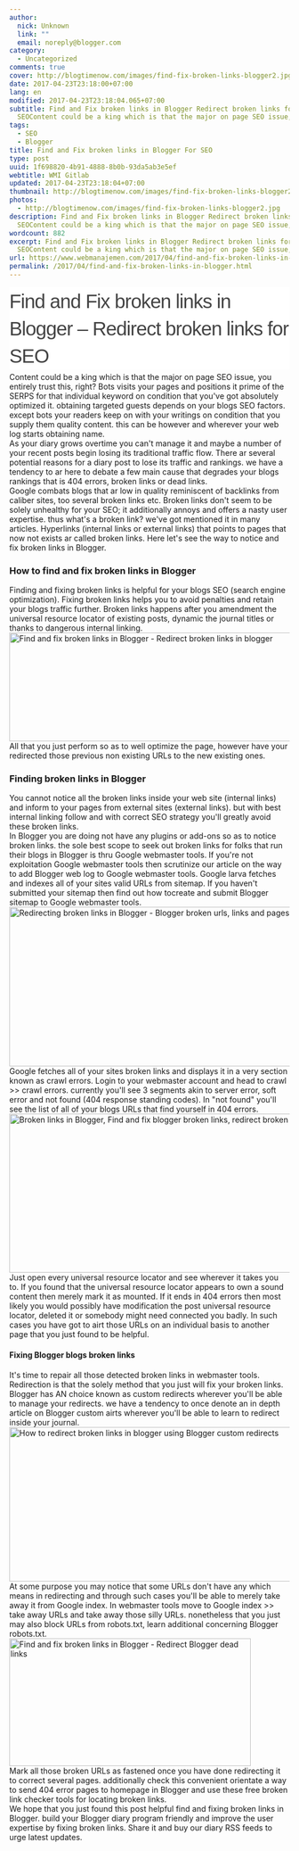 ```yaml
---
author:
  nick: Unknown
  link: ""
  email: noreply@blogger.com
category:
  - Uncategorized
comments: true
cover: http://blogtimenow.com/images/find-fix-broken-links-blogger2.jpg
date: 2017-04-23T23:18:00+07:00
lang: en
modified: 2017-04-23T23:18:04.065+07:00
subtitle: Find and Fix broken links in Blogger Redirect broken links for
  SEOContent could be a king which is that the major on page SEO issue, you
tags:
  - SEO
  - Blogger
title: Find and Fix broken links in Blogger For SEO
type: post
uuid: 1f698820-4b91-4888-8b0b-93da5ab3e5ef
webtitle: WMI Gitlab
updated: 2017-04-23T23:18:04+07:00
thumbnail: http://blogtimenow.com/images/find-fix-broken-links-blogger2.jpg
photos:
  - http://blogtimenow.com/images/find-fix-broken-links-blogger2.jpg
description: Find and Fix broken links in Blogger Redirect broken links for
  SEOContent could be a king which is that the major on page SEO issue, you
wordcount: 882
excerpt: Find and Fix broken links in Blogger Redirect broken links for
  SEOContent could be a king which is that the major on page SEO issue, you
url: https://www.webmanajemen.com/2017/04/find-and-fix-broken-links-in-blogger.html
permalink: /2017/04/find-and-fix-broken-links-in-blogger.html
---
```


<div dir="ltr" style="text-align: left;" trbidi="on"><h1 class="title single-title" style="background-color: white; border: 0px; clear: both; color: #444444; font-family: Monda, sans-serif; font-size: 35px; font-stretch: inherit; font-weight: 100; letter-spacing: -1px; line-height: 1.4; margin: 15px 0px 5px; padding: 0px; vertical-align: baseline;">Find and Fix broken links in Blogger – Redirect broken links for SEO</h1>Content could be a king which is that the major on page SEO issue, you     entirely trust this, right? Bots visits your pages and positions it prime     of the SERPS for that individual keyword on condition that you've got     absolutely optimized it. obtaining targeted guests depends on your blogs     SEO factors. except bots your readers keep on with your writings on     condition that you supply them quality content. this can be however and     wherever your web log starts obtaining name. <br>As your diary grows overtime you can't manage it and maybe a number of your     recent posts begin losing its traditional traffic flow. There ar several     potential reasons for a diary post to lose its traffic and rankings. we     have a tendency to ar here to debate a few main cause that degrades your     blogs rankings that is 404 errors, broken links or dead links. <br>Google combats blogs that ar low in quality reminiscent of backlinks from     caliber sites, too several broken links etc. Broken links don't seem to be     solely unhealthy for your SEO; it additionally annoys and offers a nasty     user expertise. thus what's a broken link? we've got mentioned it in many     articles. Hyperlinks (internal links or external links) that points to     pages that now not exists ar called broken links. Here let's see the way to     notice and fix broken links in Blogger. <br><h3>    <strong>How to find and fix broken links in Blogger</strong></h3>Finding and fixing broken links is helpful for your blogs SEO (search     engine optimization). Fixing broken links helps you to avoid penalties and     retain your blogs traffic further. Broken links happens after you amendment     the universal resource locator of existing posts, dynamic the journal     titles or thanks to dangerous internal linking. <br><img alt="Find and fix broken links in Blogger - Redirect broken links in blogger" src="http://blogtimenow.com/images/find-fix-broken-links-blogger2.jpg" height="195" width="565"><br>All that you just perform so as to well optimize the page, however have     your redirected those previous non existing URLs to the new existing ones. <br><h3>    <strong>Finding broken links in Blogger</strong></h3>You cannot notice all the broken links inside your web site (internal     links) and inform to your pages from external sites (external links). but     with best internal linking follow and with correct SEO strategy you'll     greatly avoid these broken links. <br>In Blogger you are doing not have any plugins or add-ons so as to notice     broken links. the sole best scope to seek out broken links for folks that     run their blogs in Blogger is thru Google webmaster tools. If you're not     exploitation Google webmaster tools then scrutinize our article on the way     to add Blogger web log to Google webmaster tools. Google larva fetches and     indexes all of your sites valid URLs from sitemap. If you haven't submitted     your sitemap then find out how tocreate and submit Blogger sitemap to     Google webmaster tools. <br><img alt="Redirecting broken links in Blogger - Blogger broken urls, links and pages" src="http://blogtimenow.com/images/find-fix-broken-links-blogger3.jpg" height="286" width="575"><br>Google fetches all of your sites broken links and displays it in a very     section known as crawl errors. Login to your webmaster account and head to     crawl &gt;&gt; crawl errors. currently you'll see 3 segments akin to server     error, soft error and not found (404 response standing codes). In "not     found" you'll see the list of all of your blogs URLs that find yourself in     404 errors. <br><img alt="Broken links in Blogger, Find and fix blogger broken links, redirect broken links" src="http://blogtimenow.com/images/find-fix-broken-links-blogger4.jpg" height="285" width="597"><br>Just open every universal resource locator and see wherever it takes you     to. If you found that the universal resource locator appears to own a sound     content then merely mark it as mounted. If it ends in 404 errors then most     likely you would possibly have modification the post universal resource     locator, deleted it or somebody might need connected you badly. In such     cases you have got to airt those URLs on an individual basis to another     page that you just found to be helpful. <br><h4>    Fixing Blogger blogs broken links </h4>It's time to repair all those detected broken links in webmaster tools.     Redirection is that the solely method that you just will fix your broken     links. Blogger has AN choice known as custom redirects wherever you'll be     able to manage your redirects. we have a tendency to once denote an in     depth article on Blogger custom airts wherever you'll be able to learn to     redirect inside your journal. <br><img alt="How to redirect broken links in blogger using Blogger custom redirects" src="http://blogtimenow.com/images/find-fix-broken-links-blogger5.jpg" height="277" width="684"><br>At some purpose you may notice that some URLs don't have any which means in     redirecting and through such cases you'll be able to merely take away it     from Google index. In webmaster tools move to Google index &gt;&gt; take     away URLs and take away those silly URLs. nonetheless that you just may     also block URLs from robots.txt, learn additional concerning Blogger     robots.txt. <br><img alt="Find and fix broken links in Blogger - Redirect Blogger dead links" src="http://blogtimenow.com/images/find-fix-broken-links-blogger6.jpg" height="229" width="434"><br>Mark all those broken URLs as fastened once you have done redirecting it to     correct several pages. additionally check this convenient orientate a way     to send 404 error pages to homepage in Blogger and use these free broken     link checker tools for locating broken links. <br>We hope that you just found this post helpful find and fixing broken links     in Blogger. build your Blogger diary program friendly and improve the user     expertise by fixing broken links. Share it and buy our diary RSS feeds to     urge latest updates. </div>